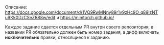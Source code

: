 Описание: https://docs.google.com/document/d/1VQ9RwMNny89r1v9zHc9O_q89lzNTu9Kk0DzCSeZ888w/edit и https://minitorch.github.io/

Каждое задание сдается отдельным PR внутри своего репозитория, в названии PR обязательно должен быть номер задания, а дифф включать **исключительно** правки, относящиеся к заданию.
